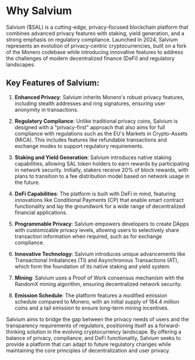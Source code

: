 # Why Salvium

Salvium ($SAL) is a cutting-edge, privacy-focused blockchain platform that combines advanced privacy features with staking, yield generation, and a strong emphasis on regulatory compliance. Launched in 2024, Salvium represents an evolution of privacy-centric cryptocurrencies, built on a fork of the Monero codebase while introducing innovative features to address the challenges of modern decentralized finance (DeFi) and regulatory landscapes.

## Key Features of Salvium:

1. **Enhanced Privacy**: Salvium inherits Monero's robust privacy features, including stealth addresses and ring signatures, ensuring user anonymity in transactions.

2. **Regulatory Compliance**: Unlike traditional privacy coins, Salvium is designed with a "privacy-first" approach that also aims for full compliance with regulations such as the EU's Markets in Crypto-Assets (MiCA). This includes features like refundable transactions and exchange modes to support regulatory requirements.

3. **Staking and Yield Generation**: Salvium introduces native staking capabilities, allowing SAL token holders to earn rewards by participating in network security. Initially, stakers receive 20% of block rewards, with plans to transition to a fee distribution model based on network usage in the future.

4. **DeFi Capabilities**: The platform is built with DeFi in mind, featuring innovations like Conditional Payments (CP) that enable smart contract functionality and lay the groundwork for a wide range of decentralized financial applications.

5. **Programmable Privacy**: Salvium empowers developers to create DApps with customizable privacy levels, allowing users to selectively share transaction information when required, such as for exchange compliance.

6. **Innovative Technology**: Salvium introduces unique advancements like Transactional Imbalances (TI) and Asynchronous Transactions (AT), which form the foundation of its native staking and yield system.

7. **Mining**: Salvium uses a Proof of Work consensus mechanism with the RandomX mining algorithm, ensuring decentralized network security.

8. **Emission Schedule**: The platform features a modified emission schedule compared to Monero, with an initial supply of 184.4 million coins and a tail emission to ensure long-term mining incentives.

Salvium aims to bridge the gap between the privacy needs of users and the transparency requirements of regulators, positioning itself as a forward-thinking solution in the evolving cryptocurrency landscape. By offering a balance of privacy, compliance, and DeFi functionality, Salvium seeks to provide a platform that can adapt to future regulatory changes while maintaining the core principles of decentralization and user privacy.
